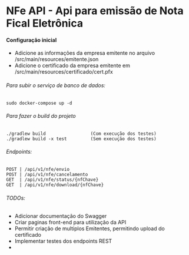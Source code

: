 # NFe API - Api para emissão de Nota Fical Eletrônica

#### Configuração inicial
- Adicione as informações da empresa emitente no arquivo /src/main/resources/emitente.json
- Adicione o certificado da empresa emitente em /src/main/resources/certificado/cert.pfx

###### Para subir o serviço de banco de dados:
    sudo docker-compose up -d
    
###### Para fazer o build do projeto
    ./gradlew build                 (Com execução dos testes)
    ./gradlew build -x test         (Sem execução dos testes)
    
###### Endpoints:
    POST | /api/v1/nfe/envio
    POST | /api/v1/nfe/cancelamento
    GET  | /api/v1/nfe/status/{nfChave}
    GET  | /api/v1/nfe/download/{nfChave}
    
###### TODOs:
 * Adicionar documentação do Swagger
 * Criar paginas front-end para utilização da API
 * Permitir criação de multiplos Emitentes, permitindo upload do certificado
 * Implementar testes dos endpoints REST
 * 
    





